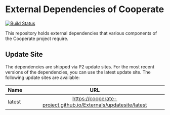 # External Dependencies of Cooperate

[![Build Status](https://img.shields.io/travis/Cooperate-Project/Externals.svg)](https://travis-ci.org/Cooperate-Project/Externals)

This repository holds external dependencies that various components of the Cooperate project require.

## Update Site

The dependencies are shipped via P2 update sites. For the most recent versions of the dependencies, you can use the latest update site. The following update sites are available:

| Name        | URL           |
| ----------- |:-------------:|
| latest      | https://cooperate-project.github.io/Externals/updatesite/latest |
